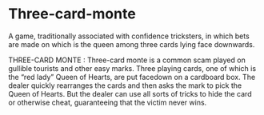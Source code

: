 # Three-card-monte
A game, traditionally associated with confidence tricksters, in which bets are made on which is the queen among three cards lying face downwards.

THREE-CARD MONTE :
Three-card monte is a common scam played on gullible tourists and other easy marks. Three playing cards, one of which is the “red lady” Queen of Hearts, are put facedown on a cardboard box. The dealer quickly rearranges the cards and then asks the mark to pick the Queen of Hearts. But the dealer can use all sorts of tricks to hide the card or otherwise cheat, guaranteeing that the victim never wins. 

